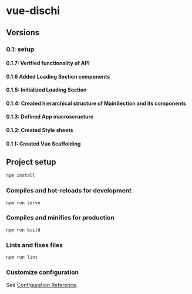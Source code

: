 # vue-dischi

## Versions

### 0.1: setup

#### 0.1.7: Verified functionality of API

#### 0.1.6 Added Loading Section components

#### 0.1.5: Initialized Loading Section

#### 0.1.4: Created hierarchical structure of MainSection and its components

#### 0.1.3: Defined App macroscructure

#### 0.1.2: Created Style sheets

#### 0.1.1: Created Vue Scaffolding

## Project setup

```bash
npm install
```

### Compiles and hot-reloads for development

```bash
npm run serve
```

### Compiles and minifies for production

```bash
npm run build

```

### Lints and fixes files

```bash
npm run lint
```

### Customize configuration

See [Configuration Reference](https://cli.vuejs.org/config/).
